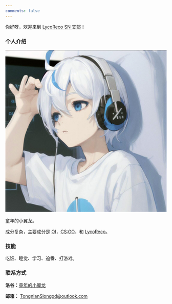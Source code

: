 ```yaml
---
comments: false
---
```




你好呀，欢迎来到 [LycoReco SN 支部](https://www.slongod.top)！

### 个人介绍

![](/about/toux.jpg)

童年的小翼龙。

成分复杂，主要成分是 [$\text{OI}$](https://www.noi.cn)，[$\text{CS:GO}$](https://www.csgo.com.cn)，和 [$\text{LycoReco}$](https://lycoris-recoil.com)。

### 技能

吃饭、睡觉、学习、追番、打游戏。

### 联系方式

**洛谷：**[童年的小翼龙](https://www.luogu.com.cn/user/522885)

**邮箱：** TongnianSlongod@outlook.com
